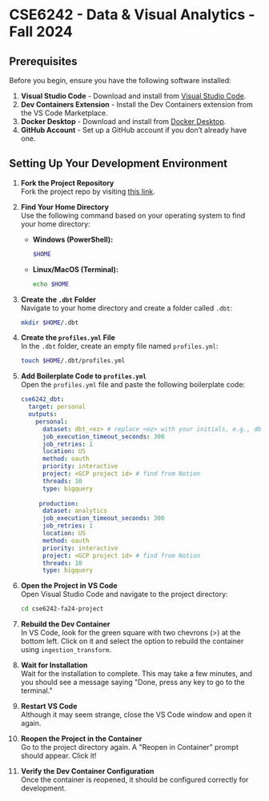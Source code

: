# CSE6242 - Data & Visual Analytics - Fall 2024

## Prerequisites

Before you begin, ensure you have the following software installed:

1. **Visual Studio Code** - Download and install from [Visual Studio Code](https://code.visualstudio.com/).
2. **Dev Containers Extension** - Install the Dev Containers extension from the VS Code Marketplace.
3. **Docker Desktop** - Download and install from [Docker Desktop](https://www.docker.com/products/docker-desktop).
4. **GitHub Account** - Set up a GitHub account if you don’t already have one.

## Setting Up Your Development Environment

1. **Fork the Project Repository**  
   Fork the project repo by visiting [this link](https://github.com/eyzyly/cse6242-fa24-project).

2. **Find Your Home Directory**  
   Use the following command based on your operating system to find your home directory:
   - **Windows (PowerShell):**
     ```powershell
     $HOME
     ```
   - **Linux/MacOS (Terminal):**
     ```bash
     echo $HOME
     ```

3. **Create the `.dbt` Folder**  
   Navigate to your home directory and create a folder called `.dbt`:
   ```bash
   mkdir $HOME/.dbt
   ```

4. **Create the `profiles.yml` File**  
   In the `.dbt` folder, create an empty file named `profiles.yml`:
   ```bash
   touch $HOME/.dbt/profiles.yml
   ```

5. **Add Boilerplate Code to `profiles.yml`**  
   Open the `profiles.yml` file and paste the following boilerplate code:
   ```yaml
   cse6242_dbt:
     target: personal
     outputs:
       personal:
         dataset: dbt_<ez> # replace <ez> with your initials, e.g., dbt_ez, dbt_bf, etc.
         job_execution_timeout_seconds: 300
         job_retries: 1
         location: US
         method: oauth
         priority: interactive
         project: <GCP project id> # find from Notion
         threads: 10
         type: bigquery
         
        production:
         dataset: analytics 
         job_execution_timeout_seconds: 300
         job_retries: 1
         location: US
         method: oauth
         priority: interactive
         project: <GCP project id> # find from Notion
         threads: 10
         type: bigquery
   ```

6. **Open the Project in VS Code**  
   Open Visual Studio Code and navigate to the project directory:
   ```bash
   cd cse6242-fa24-project
   ```

7. **Rebuild the Dev Container**  
   In VS Code, look for the green square with two chevrons (>) at the bottom left. Click on it and select the option to rebuild the container using `ingestion_transform`.

8. **Wait for Installation**  
   Wait for the installation to complete. This may take a few minutes, and you should see a message saying "Done, press any key to go to the terminal."

9. **Restart VS Code**  
   Although it may seem strange, close the VS Code window and open it again.

10. **Reopen the Project in the Container**  
    Go to the project directory again. A "Reopen in Container" prompt should appear. Click it!

11. **Verify the Dev Container Configuration**  
    Once the container is reopened, it should be configured correctly for development.
